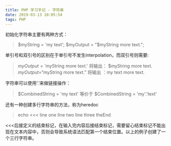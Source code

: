 ```yaml
---
title: PHP 学习手记 - 字符串
date: 2019-03-13 10:05:54
tags: PHP
---
```

初始化字符串主要有两种方式：
>$myString = 'my text';
$myOutput = "$myString more text.";

单引号和双引号的区别在于单引号不发生interpolation，而双引号则需要:
>$myOutput = '$myString more text.' 将输出： $myString more text.
$myOutput = “$myString more text.” 将输出 ：my text  more text.

字符串可以使用‘.’来做链接操作：
>$CombinedString = 'my text' 等价于 $CombinedString = 'my'.'text'

还有一种创建多行字符串的方法，称为heredoc
>echo <<<
line one
line two
line three
theEnd

<<<后接定义的结束标记，在输入完内容后接结束标记，需要留心结束标记不能出现在文本内容中，否则会导致系统语法匹配第一个结束位置。以上的例子创建了一个三行字符串。
